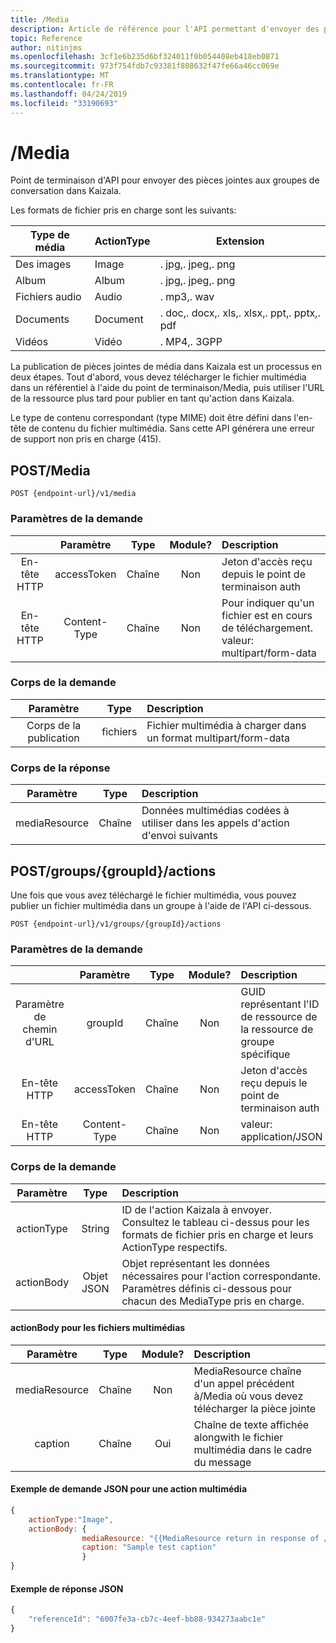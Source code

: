 ```yaml
---
title: /Media
description: Article de référence pour l'API permettant d'envoyer des pièces jointes à des groupes
topic: Reference
author: nitinjms
ms.openlocfilehash: 3cf1e6b235d6bf324011f0b054408eb418eb0871
ms.sourcegitcommit: 973f754fdb7c93381f808632f47fe66a46cc069e
ms.translationtype: MT
ms.contentlocale: fr-FR
ms.lasthandoff: 04/24/2019
ms.locfileid: "33190693"
---
```

# <a name="media"></a>/Media
Point de terminaison d'API pour envoyer des pièces jointes aux groupes de conversation dans Kaizala.

Les formats de fichier pris en charge sont les suivants:

| Type de média | ActionType | Extension |
|---|---|---|
| Des images | Image | . jpg,. jpeg,. png |
| Album | Album | . jpg,. jpeg,. png |
| Fichiers audio | Audio |. mp3,. wav |
| Documents | Document | . doc,. docx,. xls,. xlsx,. ppt,. pptx,. pdf |
| Vidéos | Vidéo | . MP4,. 3GPP |

La publication de pièces jointes de média dans Kaizala est un processus en deux étapes. Tout d'abord, vous devez télécharger le fichier multimédia dans un référentiel à l'aide du point de terminaison/Media, puis utiliser l'URL de la ressource plus tard pour publier en tant qu'action dans Kaizala.

Le type de contenu correspondant (type MIME) doit être défini dans l'en-tête de contenu du fichier multimédia. Sans cette API générera une erreur de support non pris en charge (415). 

## <a name="post-media"></a>POST/Media

    POST {endpoint-url}/v1/media

### <a name="request-parameters"></a>Paramètres de la demande

|  | Paramètre | Type | Module? | Description |
| :---: | :---: | :---: | :---: | :--- |
| En-tête HTTP | accessToken | Chaîne | Non | Jeton d'accès reçu depuis le point de terminaison auth |
| En-tête HTTP | Content-Type | Chaîne | Non | Pour indiquer qu'un fichier est en cours de téléchargement. valeur: multipart/form-data |

### <a name="request-body"></a>Corps de la demande

| Paramètre | Type | Description |
| :---: | :---: | :--- |
| Corps de la publication | fichiers | Fichier multimédia à charger dans un format multipart/form-data |

### <a name="response-body"></a>Corps de la réponse

| Paramètre | Type | Description |
| :---: | :---: | :--- |
| mediaResource | Chaîne | Données multimédias codées à utiliser dans les appels d'action d'envoi suivants |

## <a name="post-groupsgroupidactions"></a>POST/groups/{groupId}/actions

Une fois que vous avez téléchargé le fichier multimédia, vous pouvez publier un fichier multimédia dans un groupe à l'aide de l'API ci-dessous.

    POST {endpoint-url}/v1/groups/{groupId}/actions

### <a name="request-parameters"></a>Paramètres de la demande

|  | Paramètre | Type | Module? | Description |
| :---: | :---: | :---: | :---: | :--- |
| Paramètre de chemin d'URL | groupId | Chaîne | Non | GUID représentant l'ID de ressource de la ressource de groupe spécifique |
| En-tête HTTP | accessToken | Chaîne | Non | Jeton d'accès reçu depuis le point de terminaison auth |
| En-tête HTTP | Content-Type | Chaîne | Non | valeur: application/JSON |

### <a name="request-body"></a>Corps de la demande

| Paramètre | Type | Description |
| :---: | :---: | :--- |
| actionType | String | ID de l'action Kaizala à envoyer. Consultez le tableau ci-dessus pour les formats de fichier pris en charge et leurs ActionType respectifs. |
| actionBody | Objet JSON | Objet représentant les données nécessaires pour l'action correspondante. Paramètres définis ci-dessous pour chacun des MediaType pris en charge. |

#### <a name="actionbody-for-media-files"></a>actionBody pour les fichiers multimédias

| Paramètre | Type | Module? | Description |
| :---: | :---: | :---: | :--- |
| mediaResource | Chaîne | Non | MediaResource chaîne d'un appel précédent à/Media où vous devez télécharger la pièce jointe |
| caption | Chaîne | Oui | Chaîne de texte affichée alongwith le fichier multimédia dans le cadre du message |


#### <a name="sample-json-request-for-a-media-action"></a>Exemple de demande JSON pour une action multimédia

```javascript
{
    actionType:"Image",
    actionBody: {
                mediaResource: "{{MediaResource return in response of /media api call}}",
                caption: "Sample test caption"
                }
}

```

#### <a name="sample-json-response"></a>Exemple de réponse JSON

```javascript
{
    "referenceId": "6007fe3a-cb7c-4eef-bb88-934273aabc1e"
}
```


